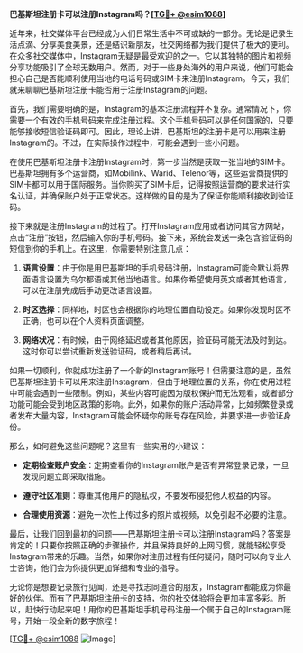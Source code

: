 **巴基斯坦注册卡可以注册Instagram吗？[[TG💪+ @esim1088](https://t.me/s/esim1088)]**

近年来，社交媒体平台已经成为人们日常生活中不可或缺的一部分。无论是记录生活点滴、分享美食美景，还是结识新朋友，社交网络都为我们提供了极大的便利。在众多社交媒体中，Instagram无疑是最受欢迎的之一。它以其独特的图片和视频分享功能吸引了全球无数用户。然而，对于一些身处海外的用户来说，他们可能会担心自己是否能顺利使用当地的电话号码或SIM卡来注册Instagram。今天，我们就来聊聊巴基斯坦注册卡能否用于注册Instagram的问题。

首先，我们需要明确的是，Instagram的基本注册流程并不复杂。通常情况下，你需要一个有效的手机号码来完成注册过程。这个手机号码可以是任何国家的，只要能够接收短信验证码即可。因此，理论上讲，巴基斯坦的注册卡是可以用来注册Instagram的。不过，在实际操作过程中，可能会遇到一些小问题。

在使用巴基斯坦注册卡注册Instagram时，第一步当然是获取一张当地的SIM卡。巴基斯坦拥有多个运营商，如Mobilink、Warid、Telenor等，这些运营商提供的SIM卡都可以用于国际服务。当你购买了SIM卡后，记得按照运营商的要求进行实名认证，并确保账户处于正常状态。这样做的目的是为了保证你能顺利接收到验证码。

接下来就是注册Instagram的过程了。打开Instagram应用或者访问其官方网站，点击“注册”按钮，然后输入你的手机号码。接下来，系统会发送一条包含验证码的短信到你的手机上。在这里，你需要特别注意几点：

1. **语言设置**：由于你是用巴基斯坦的手机号码注册，Instagram可能会默认将界面语言设置为乌尔都语或其他当地语言。如果你希望使用英文或者其他语言，可以在注册完成后手动更改语言设置。
   
2. **时区选择**：同样地，时区也会根据你的地理位置自动设定。如果你发现时区不正确，也可以在个人资料页面调整。
   
3. **网络状况**：有时候，由于网络延迟或者其他原因，验证码可能无法及时到达。这时你可以尝试重新发送验证码，或者稍后再试。

如果一切顺利，你就成功注册了一个新的Instagram账号！但需要注意的是，虽然巴基斯坦注册卡可以用来注册Instagram，但由于地理位置的关系，你在使用过程中可能会遇到一些限制。例如，某些内容可能因为版权保护而无法观看，或者部分功能可能会受到地区政策的影响。此外，如果你的账户活动异常，比如频繁登录或者发布大量内容，Instagram可能会怀疑你的账号存在风险，并要求进一步验证身份。

那么，如何避免这些问题呢？这里有一些实用的小建议：

- **定期检查账户安全**：定期查看你的Instagram账户是否有异常登录记录，一旦发现问题立即采取措施。
  
- **遵守社区准则**：尊重其他用户的隐私权，不要发布侵犯他人权益的内容。
  
- **合理使用资源**：避免一次性上传过多的照片或视频，以免引起不必要的注意。

最后，让我们回到最初的问题——巴基斯坦注册卡可以注册Instagram吗？答案是肯定的！只要你按照正确的步骤操作，并且保持良好的上网习惯，就能轻松享受Instagram带来的乐趣。当然，如果你对注册过程有任何疑问，随时可以向专业人士咨询，他们会为你提供更加详细和专业的指导。

无论你是想要记录旅行见闻，还是寻找志同道合的朋友，Instagram都能成为你最好的伙伴。而有了巴基斯坦注册卡的支持，你的社交体验将会更加丰富多彩。所以，赶快行动起来吧！用你的巴基斯坦手机号码注册一个属于自己的Instagram账号，开始一段全新的数字旅程！

[[TG💪+ @esim1088](https://t.me/s/esim1088) ![Image](https://i.postimg.cc/4NQfJmqS/Snipaste-2025-05-13-00-14-12.png)]